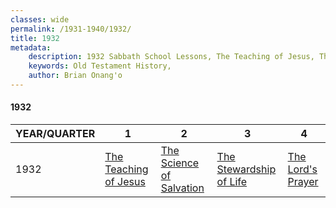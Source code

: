 ```yaml
---
classes: wide
permalink: /1931-1940/1932/
title: 1932
metadata:
    description: 1932 Sabbath School Lessons, The Teaching of Jesus, The Science of Salvation, The Stewardship of Life, The Lord's Prayer
    keywords: Old Testament History,
    author: Brian Onang'o
---
```


#### 1932

YEAR/QUARTER |   1  | 2| 3| 4
-------------|------------|---|--|---
1932   |  [The Teaching of Jesus](/1931-1940/1932/quarter1) | [The Science of Salvation](/1931-1940/1932/quarter2) | [The Stewardship of Life](/1931-1940/1932/quarter3) | [The Lord's Prayer](/1931-1940/1932/quarter4) |
 